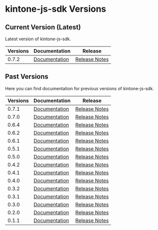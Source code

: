# kintone-js-sdk Versions

## Current Version (Latest)
Latest version of kintone-js-sdk.

| Versions| Documentation| Release| 
| --- | --- | --- | 
| 0.7.2| [Documentation](../)| [Release Notes](https://github.com/kintone/kintone-js-sdk/releases/tag/v0.7.2)|

## Past Versions
Here you can find documentation for previous versions of kintone-js-sdk.

| Versions| Documentation| Release| 
| --- | --- | --- |
| 0.7.1| [Documentation](../../0.7.1/)| [Release Notes](https://github.com/kintone/kintone-js-sdk/releases/tag/v0.7.1)|
| 0.7.0| [Documentation](../../0.7.0/)| [Release Notes](https://github.com/kintone/kintone-js-sdk/releases/tag/v0.7.0)|
| 0.6.4| [Documentation](../../0.6.4/)| [Release Notes](https://github.com/kintone/kintone-js-sdk/releases/tag/v0.6.4)|
| 0.6.2| [Documentation](../../0.6.2/)| [Release Notes](https://github.com/kintone/kintone-js-sdk/releases/tag/v0.6.2)|
| 0.6.1| [Documentation](../../0.6.1/)| [Release Notes](https://github.com/kintone/kintone-js-sdk/releases/tag/v0.6.1)|
| 0.5.1| [Documentation](../../0.5.1/)| [Release Notes](https://github.com/kintone/kintone-js-sdk/releases/tag/v0.5.1)|
| 0.5.0| [Documentation](../../0.5.0/)| [Release Notes](https://github.com/kintone/kintone-js-sdk/releases/tag/v0.5.0)|
| 0.4.2| [Documentation](../../0.4.2/)| [Release Notes](https://github.com/kintone/kintone-js-sdk/releases/tag/v0.4.2)|
| 0.4.1| [Documentation](../../0.4.1/)| [Release Notes](https://github.com/kintone/kintone-js-sdk/releases/tag/v0.4.1)|
| 0.4.0| [Documentation](../../0.4.0/)| [Release Notes](https://github.com/kintone/kintone-js-sdk/releases/tag/v0.4.0)|
| 0.3.2| [Documentation](../../0.3.2/)| [Release Notes](https://github.com/kintone/kintone-js-sdk/releases/tag/v0.3.2)|
| 0.3.1| [Documentation](../../0.3.1/)| [Release Notes](https://github.com/kintone/kintone-js-sdk/releases/tag/v0.3.1)|
| 0.3.0| [Documentation](../../0.3.0/)| [Release Notes](https://github.com/kintone/kintone-js-sdk/releases/tag/v0.3.0)|
| 0.2.0| [Documentation](../../0.2.0/)| [Release Notes](https://github.com/kintone/kintone-js-sdk/releases/tag/v0.2.0)|
| 0.1.1| [Documentation](../../0.1.1/)| [Release Notes](https://github.com/kintone/kintone-js-sdk/releases/tag/v0.1.1)|